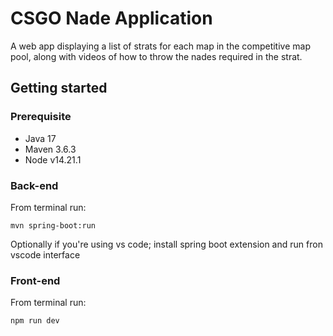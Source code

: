 # CSGO Nade Application

A web app displaying a list of strats for each map in the competitive map pool, along with videos of how to throw the nades required in the strat.

## Getting started

### Prerequisite

- Java 17
- Maven 3.6.3
- Node v14.21.1

### Back-end

From terminal run:
```
mvn spring-boot:run
```

Optionally if you're using vs code; install spring boot extension and run fron vscode interface

### Front-end

From terminal run:
```
npm run dev
```

